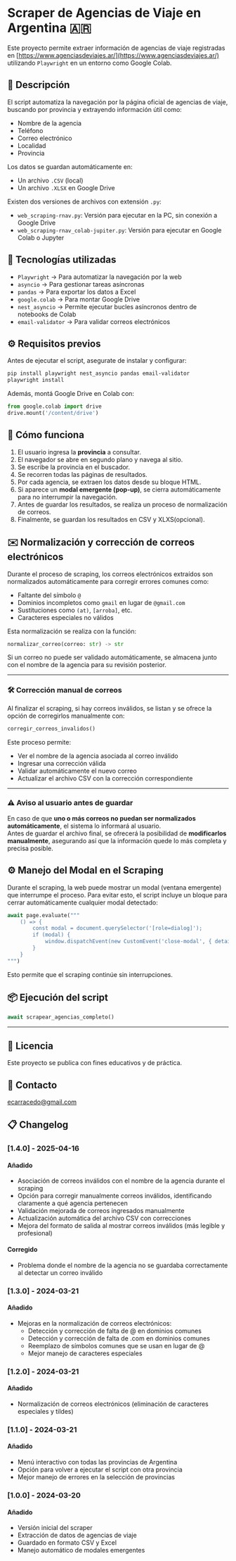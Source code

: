 
# Scraper de Agencias de Viaje en Argentina 🇦🇷

Este proyecto permite extraer información de agencias de viaje registradas en [https://www.agenciasdeviajes.ar/](https://www.agenciasdeviajes.ar/) utilizando `Playwright` en un entorno como Google Colab.

## 📌 Descripción

El script automatiza la navegación por la página oficial de agencias de viaje, buscando por provincia y extrayendo información útil como:

- Nombre de la agencia
- Teléfono
- Correo electrónico
- Localidad
- Provincia

Los datos se guardan automáticamente en:

- Un archivo `.CSV` (local)
- Un archivo `.XLSX` en Google Drive

Existen dos versiones de archivos con extensión `.py`:

- `web_scraping-rnav.py`: Versión para ejecutar en la PC, sin conexión a Google Drive
- `web_scraping-rnav_colab-jupiter.py`: Versión para ejecutar en Google Colab o Jupyter

## 🧰 Tecnologías utilizadas

- `Playwright` → Para automatizar la navegación por la web
- `asyncio` → Para gestionar tareas asíncronas
- `pandas` → Para exportar los datos a Excel
- `google.colab` → Para montar Google Drive
- `nest_asyncio` → Permite ejecutar bucles asíncronos dentro de notebooks de Colab
- `email-validator` → Para validar correos electrónicos

## ⚙️ Requisitos previos

Antes de ejecutar el script, asegurate de instalar y configurar:

```bash
pip install playwright nest_asyncio pandas email-validator
playwright install
```

Además, montá Google Drive en Colab con:

```python
from google.colab import drive
drive.mount('/content/drive')
```

## 🧠 Cómo funciona

1. El usuario ingresa la **provincia** a consultar.
2. El navegador se abre en segundo plano y navega al sitio.
3. Se escribe la provincia en el buscador.
4. Se recorren todas las páginas de resultados.
5. Por cada agencia, se extraen los datos desde su bloque HTML.
6. Si aparece un **modal emergente (pop-up)**, se cierra automáticamente para no interrumpir la navegación.
7. Antes de guardar los resultados, se realiza un proceso de normalización de correos.
8. Finalmente, se guardan los resultados en CSV y XLXS(opcional).

## ✉️ Normalización y corrección de correos electrónicos

Durante el proceso de scraping, los correos electrónicos extraídos son normalizados automáticamente para corregir errores comunes como:

- Faltante del símbolo `@`
- Dominios incompletos como `gmail` en lugar de `@gmail.com`
- Sustituciones como `(at)`, `[arroba]`, etc.
- Caracteres especiales no válidos

Esta normalización se realiza con la función:

```python
normalizar_correo(correo: str) -> str
```

Si un correo no puede ser validado automáticamente, se almacena junto con el nombre de la agencia para su revisión posterior.

---

### 🛠 Corrección manual de correos

Al finalizar el scraping, si hay correos inválidos, se listan y se ofrece la opción de corregirlos manualmente con:

```python
corregir_correos_invalidos()
```

Este proceso permite:

- Ver el nombre de la agencia asociada al correo inválido
- Ingresar una corrección válida
- Validar automáticamente el nuevo correo
- Actualizar el archivo CSV con la corrección correspondiente

---

### ⚠️ Aviso al usuario antes de guardar

En caso de que **uno o más correos no puedan ser normalizados automáticamente**, el sistema lo informará al usuario.  
Antes de guardar el archivo final, se ofrecerá la posibilidad de **modificarlos manualmente**, asegurando así que la información quede lo más completa y precisa posible.

## ⚙️ Manejo del Modal en el Scraping

Durante el scraping, la web puede mostrar un modal (ventana emergente) que interrumpe el proceso. Para evitar esto, el script incluye un bloque para cerrar automáticamente cualquier modal detectado:

```python
await page.evaluate("""
    () => {
        const modal = document.querySelector('[role=dialog]');
        if (modal) {
            window.dispatchEvent(new CustomEvent('close-modal', { detail: { id: 'video1year' }}));
        }
    }
""")
```

Esto permite que el scraping continúe sin interrupciones.

## 📦 Ejecución del script

```python
await scrapear_agencias_completo()
```

---

## 📜 Licencia

Este proyecto se publica con fines educativos y de práctica.

## 📌 Contacto

ecarracedo@gmail.com

## 📋 Changelog

### [1.4.0] - 2025-04-16  
#### Añadido  
- Asociación de correos inválidos con el nombre de la agencia durante el scraping  
- Opción para corregir manualmente correos inválidos, identificando claramente a qué agencia pertenecen  
- Validación mejorada de correos ingresados manualmente  
- Actualización automática del archivo CSV con correcciones  
- Mejora del formato de salida al mostrar correos inválidos (más legible y profesional)

#### Corregido  
- Problema donde el nombre de la agencia no se guardaba correctamente al detectar un correo inválido

### [1.3.0] - 2024-03-21  
#### Añadido  
- Mejoras en la normalización de correos electrónicos:
  - Detección y corrección de falta de @ en dominios comunes
  - Detección y corrección de falta de .com en dominios comunes
  - Reemplazo de símbolos comunes que se usan en lugar de @
  - Mejor manejo de caracteres especiales

### [1.2.0] - 2024-03-21  
#### Añadido  
- Normalización de correos electrónicos (eliminación de caracteres especiales y tildes)

### [1.1.0] - 2024-03-21  
#### Añadido  
- Menú interactivo con todas las provincias de Argentina  
- Opción para volver a ejecutar el script con otra provincia  
- Mejor manejo de errores en la selección de provincias

### [1.0.0] - 2024-03-20  
#### Añadido  
- Versión inicial del scraper  
- Extracción de datos de agencias de viaje  
- Guardado en formato CSV y Excel  
- Manejo automático de modales emergentes
